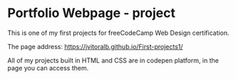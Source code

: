 # Portfolio Webpage - project

This is one of my first projects for freeCodeCamp Web Design certification.

The page address: https://jvitoralb.github.io/First-projects1/

All of my projects built in HTML and CSS are in codepen platform, in the page you can access them.
